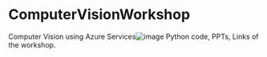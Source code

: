 # ComputerVisionWorkshop
Computer Vision using Azure Services![image](https://user-images.githubusercontent.com/61120485/170867499-51e5bd27-a3d3-4815-a4f3-641297b13324.png)
Python code, PPTs, Links of the workshop.
